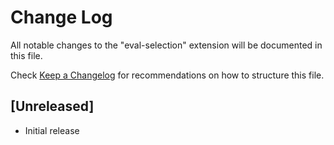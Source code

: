 # Change Log
All notable changes to the "eval-selection" extension will be documented in this file.

Check [Keep a Changelog](http://keepachangelog.com/) for recommendations on how to structure this file.

## [Unreleased]
- Initial release
